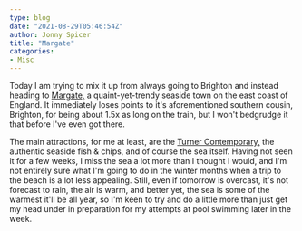 ```yaml
---
type: blog
date: "2021-08-29T05:46:54Z"
author: Jonny Spicer
title: "Margate"
categories:
- Misc
---
```

Today I am trying to mix it up from always going to Brighton and instead heading to [Margate,](https://visitmargate.co.uk/) a quaint-yet-trendy seaside town on the east coast of England. It immediately loses points to it's aforementioned southern cousin, Brighton, for
being about 1.5x as long on the train, but I won't bedgrudge it that before I've even got there.

The main attractions, for me at least, are the [Turner Contemporary,](https://turnercontemporary.org/) the authentic seaside fish & chips, and of course the sea itself. Having not seen it for a few weeks, I miss the sea a lot more than I thought I would, and I'm not
entirely sure what I'm going to do in the winter months when a trip to the beach is a lot less appealing. Still, even if tomorrow is overcast, it's not forecast to rain, the air is warm, and better yet, the sea is some of the warmest it'll be all year, so I'm keen to
try and do a little more than just get my head under in preparation for my attempts at pool swimming later in the week.
